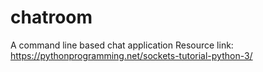 # chatroom
A command line based chat application
Resource link:
  https://pythonprogramming.net/sockets-tutorial-python-3/
